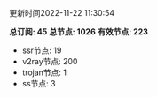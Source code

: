 更新时间2022-11-22 11:30:54

**总订阅: 45**
**总节点: 1026**
**有效节点: 223**
- ssr节点: 19
- v2ray节点: 200
- trojan节点: 1
- ss节点: 3
